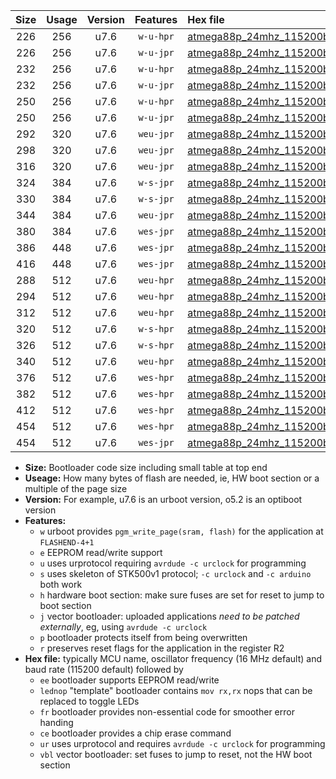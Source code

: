 |Size|Usage|Version|Features|Hex file|
|:-:|:-:|:-:|:-:|:--|
|226|256|u7.6|`w-u-hpr`|[atmega88p_24mhz_115200bps_ur.hex](https://raw.githubusercontent.com/stefanrueger/urboot/main/atmega88p_24mhz_115200bps_ur.hex)|
|226|256|u7.6|`w-u-jpr`|[atmega88p_24mhz_115200bps_ur_vbl.hex](https://raw.githubusercontent.com/stefanrueger/urboot/main/atmega88p_24mhz_115200bps_ur_vbl.hex)|
|232|256|u7.6|`w-u-hpr`|[atmega88p_24mhz_115200bps_lednop_ur.hex](https://raw.githubusercontent.com/stefanrueger/urboot/main/atmega88p_24mhz_115200bps_lednop_ur.hex)|
|232|256|u7.6|`w-u-jpr`|[atmega88p_24mhz_115200bps_lednop_ur_vbl.hex](https://raw.githubusercontent.com/stefanrueger/urboot/main/atmega88p_24mhz_115200bps_lednop_ur_vbl.hex)|
|250|256|u7.6|`w-u-hpr`|[atmega88p_24mhz_115200bps_lednop_fr_ur.hex](https://raw.githubusercontent.com/stefanrueger/urboot/main/atmega88p_24mhz_115200bps_lednop_fr_ur.hex)|
|250|256|u7.6|`w-u-jpr`|[atmega88p_24mhz_115200bps_lednop_fr_ur_vbl.hex](https://raw.githubusercontent.com/stefanrueger/urboot/main/atmega88p_24mhz_115200bps_lednop_fr_ur_vbl.hex)|
|292|320|u7.6|`weu-jpr`|[atmega88p_24mhz_115200bps_ee_ur_vbl.hex](https://raw.githubusercontent.com/stefanrueger/urboot/main/atmega88p_24mhz_115200bps_ee_ur_vbl.hex)|
|298|320|u7.6|`weu-jpr`|[atmega88p_24mhz_115200bps_ee_lednop_ur_vbl.hex](https://raw.githubusercontent.com/stefanrueger/urboot/main/atmega88p_24mhz_115200bps_ee_lednop_ur_vbl.hex)|
|316|320|u7.6|`weu-jpr`|[atmega88p_24mhz_115200bps_ee_lednop_fr_ur_vbl.hex](https://raw.githubusercontent.com/stefanrueger/urboot/main/atmega88p_24mhz_115200bps_ee_lednop_fr_ur_vbl.hex)|
|324|384|u7.6|`w-s-jpr`|[atmega88p_24mhz_115200bps_vbl.hex](https://raw.githubusercontent.com/stefanrueger/urboot/main/atmega88p_24mhz_115200bps_vbl.hex)|
|330|384|u7.6|`w-s-jpr`|[atmega88p_24mhz_115200bps_lednop_vbl.hex](https://raw.githubusercontent.com/stefanrueger/urboot/main/atmega88p_24mhz_115200bps_lednop_vbl.hex)|
|344|384|u7.6|`weu-jpr`|[atmega88p_24mhz_115200bps_ee_lednop_fr_ce_ur_vbl.hex](https://raw.githubusercontent.com/stefanrueger/urboot/main/atmega88p_24mhz_115200bps_ee_lednop_fr_ce_ur_vbl.hex)|
|380|384|u7.6|`wes-jpr`|[atmega88p_24mhz_115200bps_ee_vbl.hex](https://raw.githubusercontent.com/stefanrueger/urboot/main/atmega88p_24mhz_115200bps_ee_vbl.hex)|
|386|448|u7.6|`wes-jpr`|[atmega88p_24mhz_115200bps_ee_lednop_vbl.hex](https://raw.githubusercontent.com/stefanrueger/urboot/main/atmega88p_24mhz_115200bps_ee_lednop_vbl.hex)|
|416|448|u7.6|`wes-jpr`|[atmega88p_24mhz_115200bps_ee_lednop_fr_vbl.hex](https://raw.githubusercontent.com/stefanrueger/urboot/main/atmega88p_24mhz_115200bps_ee_lednop_fr_vbl.hex)|
|288|512|u7.6|`weu-hpr`|[atmega88p_24mhz_115200bps_ee_ur.hex](https://raw.githubusercontent.com/stefanrueger/urboot/main/atmega88p_24mhz_115200bps_ee_ur.hex)|
|294|512|u7.6|`weu-hpr`|[atmega88p_24mhz_115200bps_ee_lednop_ur.hex](https://raw.githubusercontent.com/stefanrueger/urboot/main/atmega88p_24mhz_115200bps_ee_lednop_ur.hex)|
|312|512|u7.6|`weu-hpr`|[atmega88p_24mhz_115200bps_ee_lednop_fr_ur.hex](https://raw.githubusercontent.com/stefanrueger/urboot/main/atmega88p_24mhz_115200bps_ee_lednop_fr_ur.hex)|
|320|512|u7.6|`w-s-hpr`|[atmega88p_24mhz_115200bps.hex](https://raw.githubusercontent.com/stefanrueger/urboot/main/atmega88p_24mhz_115200bps.hex)|
|326|512|u7.6|`w-s-hpr`|[atmega88p_24mhz_115200bps_lednop.hex](https://raw.githubusercontent.com/stefanrueger/urboot/main/atmega88p_24mhz_115200bps_lednop.hex)|
|340|512|u7.6|`weu-hpr`|[atmega88p_24mhz_115200bps_ee_lednop_fr_ce_ur.hex](https://raw.githubusercontent.com/stefanrueger/urboot/main/atmega88p_24mhz_115200bps_ee_lednop_fr_ce_ur.hex)|
|376|512|u7.6|`wes-hpr`|[atmega88p_24mhz_115200bps_ee.hex](https://raw.githubusercontent.com/stefanrueger/urboot/main/atmega88p_24mhz_115200bps_ee.hex)|
|382|512|u7.6|`wes-hpr`|[atmega88p_24mhz_115200bps_ee_lednop.hex](https://raw.githubusercontent.com/stefanrueger/urboot/main/atmega88p_24mhz_115200bps_ee_lednop.hex)|
|412|512|u7.6|`wes-hpr`|[atmega88p_24mhz_115200bps_ee_lednop_fr.hex](https://raw.githubusercontent.com/stefanrueger/urboot/main/atmega88p_24mhz_115200bps_ee_lednop_fr.hex)|
|454|512|u7.6|`wes-hpr`|[atmega88p_24mhz_115200bps_ee_lednop_fr_ce.hex](https://raw.githubusercontent.com/stefanrueger/urboot/main/atmega88p_24mhz_115200bps_ee_lednop_fr_ce.hex)|
|454|512|u7.6|`wes-jpr`|[atmega88p_24mhz_115200bps_ee_lednop_fr_ce_vbl.hex](https://raw.githubusercontent.com/stefanrueger/urboot/main/atmega88p_24mhz_115200bps_ee_lednop_fr_ce_vbl.hex)|

- **Size:** Bootloader code size including small table at top end
- **Useage:** How many bytes of flash are needed, ie, HW boot section or a multiple of the page size
- **Version:** For example, u7.6 is an urboot version, o5.2 is an optiboot version
- **Features:**
  + `w` urboot provides `pgm_write_page(sram, flash)` for the application at `FLASHEND-4+1`
  + `e` EEPROM read/write support
  + `u` uses urprotocol requiring `avrdude -c urclock` for programming
  + `s` uses skeleton of STK500v1 protocol; `-c urclock` and `-c arduino` both work
  + `h` hardware boot section: make sure fuses are set for reset to jump to boot section
  + `j` vector bootloader: uploaded applications *need to be patched externally*, eg, using `avrdude -c urclock`
  + `p` bootloader protects itself from being overwritten
  + `r` preserves reset flags for the application in the register R2
- **Hex file:** typically MCU name, oscillator frequency (16 MHz default) and baud rate (115200 default) followed by
  + `ee` bootloader supports EEPROM read/write
  + `lednop` "template" bootloader contains `mov rx,rx` nops that can be replaced to toggle LEDs
  + `fr` bootloader provides non-essential code for smoother error handing
  + `ce` bootloader provides a chip erase command
  + `ur` uses urprotocol and requires `avrdude -c urclock` for programming
  + `vbl` vector bootloader: set fuses to jump to reset, not the HW boot section
